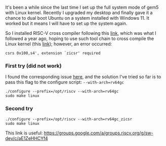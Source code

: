 It's been a while since the last time I set up the full system mode of gem5 with Linux kernel. Recently I upgraded my desktop and finally gave it a chance to dual boot Ubuntu on a system installed with Windows 11. It worked but it means I will have to set up the system again.

So I installed RISC-V cross compiler following this [link](https://github.com/riscv-collab/riscv-gnu-toolchain), which was what I followed a year ago, hoping to use such tool chain to cross compile the Linux kernel (this [link](https://risc-v-getting-started-guide.readthedocs.io/en/latest/linux-qemu.html)); however, an error occurred:
```
csrs 0x100,s4', extension `zicsr' required
```

### First try (did not work)
I found the corresponding issue [here](https://github.com/riscv-collab/riscv-gnu-toolchain/issues/1280), and the solution I've tried so far is to pass this flag to the configure script: `--with-arch=rv64gc`
```
./configure --prefix=/opt/riscv --with-arch=rv64gc
sudo make linux
```

### Second try
```
./configure --prefix=/opt/riscv --with-arch=rv64gc_zicsr
sudo make linux
```

This link is useful: https://groups.google.com/a/groups.riscv.org/g/sw-dev/c/aE1ZeHHCYf4
